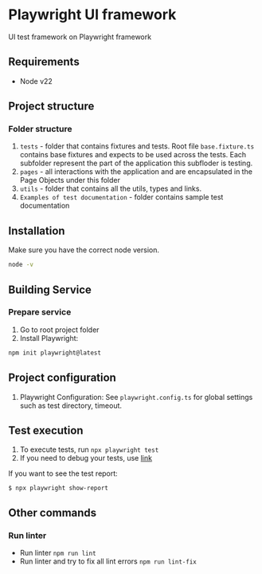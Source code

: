 # Playwright UI framework
 UI test framework  on Playwright framework

## Requirements
- Node v22

## Project structure
### Folder structure
1. `tests` - folder that contains fixtures and tests. Root file `base.fixture.ts` contains base fixtures and expects to be used across the tests. Each subfolder represent the part of the application this subfloder is testing.
2. `pages` - all interactions with the application and are encapsulated in the Page Objects under this folder
3. `utils` -  folder that contains all the utils, types and links.
4. `Examples of test documentation` -  folder contains sample test documentation 

## Installation
Make sure you have the correct node version.
```sh
node -v
```

## Building Service
### Prepare service
1. Go to root project folder
2. Install Playwright: 
```sh
npm init playwright@latest
```

## Project configuration
1. Playwright Configuration: See `playwright.config.ts` for global settings such as test directory, timeout.

## Test execution
1. To execute tests, run `npx playwright test` 
2. If you need to debug your tests, use [link](https://playwright.dev/docs/test-cli)


If you want to see the test report:
```
$ npx playwright show-report
```

## Other commands
### Run linter
- Run linter `npm run lint`
- Run linter and try to fix all lint errors `npm run lint-fix`